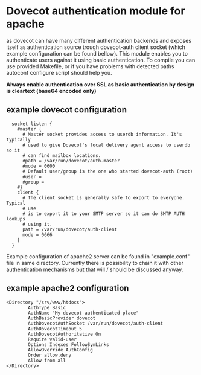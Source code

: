 # Dovecot authentication module for apache

 as dovecot can have many different authentication backends and exposes 
 itself as authentication source trough dovecot-auth client socket (which example
 configuration can be found bellow). This module enables you to authenticate
 users against it using basic authentication. To compile you can use provided Makefile,
 or if you have problems with detected paths autoconf configure script should help you.

 **Always enable authentication over SSL as basic authentication by design is cleartext (base64 encoded only)**

## example dovecot configuration
```
  socket listen {
    #master {
      # Master socket provides access to userdb information. It's typically
      # used to give Dovecot's local delivery agent access to userdb so it
      # can find mailbox locations.
      #path = /var/run/dovecot/auth-master
      #mode = 0600
      # Default user/group is the one who started dovecot-auth (root)
      #user =
      #group =
    #}
    client {
      # The client socket is generally safe to export to everyone. Typical
      # use
      # is to export it to your SMTP server so it can do SMTP AUTH lookups
      # using it.
      path = /var/run/dovecot/auth-client
      mode = 0666
    }
  }

```
Example configuration of apache2 server can be found in "example.conf" file
in same directory. Currently there is possibility to chain it with other
authentication mechanisms but that will / should be discussed anyway.

## example apache2 configuration
```
<Directory "/srv/www/htdocs">
        AuthType Basic
        AuthName "My dovecot authenticated place"
        AuthBasicProvider dovecot
        AuthDovecotAuthSocket /var/run/dovecot/auth-client
        AuthDovecotTimeout 5
        AuthDovecotAuthoritative On
        Require valid-user
        Options Indexes FollowSymLinks
        AllowOverride AuthConfig
        Order allow,deny
        Allow from all
</Directory>
```
